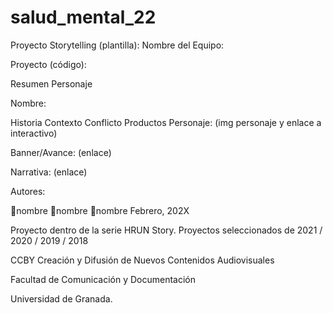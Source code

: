 # salud_mental_22
Proyecto Storytelling (plantilla): Nombre del Equipo:

Proyecto (código):

Resumen Personaje

Nombre:

Historia Contexto Conflicto Productos Personaje: (img personaje y enlace a interactivo)

Banner/Avance: (enlace)

Narrativa: (enlace)

Autores:

👨nombre 👩nombre 👩nombre Febrero, 202X

Proyecto dentro de la serie HRUN Story. Proyectos seleccionados de 2021 / 2020 / 2019 / 2018

CCBY Creación y Difusión de Nuevos Contenidos Audiovisuales

Facultad de Comunicación y Documentación

Universidad de Granada.
